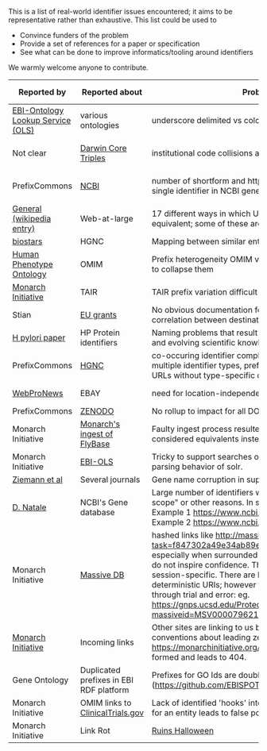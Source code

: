 This is a list of real-world identifier issues encountered; it aims to be representative rather than exhaustive. 
This list could be used to 
* Convince funders of the problem
* Provide a set of references for a paper or specification
* See what can be done to improve informatics/tooling around identifiers
 
We warmly welcome anyone to contribute.

Reported by | Reported about | Problems referenced | Problem category
------|-----|----|----
[EBI-Ontology Lookup Service (OLS)](https://github.com/EBISPOT/OLS/issues/50#issuecomment-188312663)| various ontologies | underscore delimited vs colon-delimited forms, case sensitivity | search, delimiters
Not clear | [Darwin Core Triples](https://docs.google.com/spreadsheets/d/1IoyLuuJvmGhma-cGlmjIQKs65qq-YEXWiZNc1lZen_c/edit#gid=0) | institutional code collisions amongst darwin core triples | collisions, institution identifiers
PrefixCommons | [NCBI](https://docs.google.com/spreadsheets/d/1OCJuB5obyKsOY-_Fc9-QTj2m1KTiGfEien5NxQyGFAQ/edit#gid=19403651) | number of shortform and http URI permutations found in the wild for a single identifier in NCBI gene | data integration, text mining
[General (wikipedia entry)](https://en.wikipedia.org/wiki/URL_normalization) | Web-at-large | 17 different ways in which URLs could be determined to be equivalent; some of these are lossy | data integration
[biostars](https://www.biostars.org/p/164441/)| HGNC | Mapping between similar entities across databases | mapping
[Human Phenotype Ontology](https://github.com/monarch-initiative/hpo-annotation-data/issues/101) |OMIM|Prefix heterogeneity OMIM vs MIM. Have to build special processors to collapse them | prefix variation, data integration
[Monarch Initiative](https://github.com/monarch-initiative/dipper/issues/158) | TAIR| TAIR prefix variation difficult to resolve | type-specificity
Stian |[EU grants](https://twitter.com/soilandreyes/status/715179029947686914) |No obvious documentation for permalinks in EU grants, nor any correlation between destination URL and project ID | documentation
[H pylori paper](http://journals.iucr.org/f/issues/2016/04/00/hv9323/index.html)|HP Protein identifiers | Naming problems that result from embedded meaning in identifiers and evolving scientific knowledge. | Embedded meaning
PrefixCommons | [HGNC](https://github.com/prefixcommons/operations/issues/19) | co-occuring identifier complexities in HGNC (multiple entity types, multiple identifier types, prefixed/unprefixed versions, type-specific URLs without type-specific determinism in local IDs)|type-specificity
[WebProNews](http://www.webpronews.com/ebay-improves-search-product-identifiers-2016-04/)|EBAY|need for location-independent ids|data integration
PrefixCommons|[ZENODO](https://zenodo.org/record/31765#.VyJbvaODGko) | No rollup to impact for all DOI versions | DOI versions
Monarch Initiative | [Monarch's ingest of FlyBase](https://github.com/monarch-initiative/dipper/pull/312) | Faulty ingest process resulted in fly and human genes being considered equivalents instead of orthologs. | Data integration
Monarch Initiative | [EBI-OLS](https://github.com/EBISPOT/OLS/issues/93) | Tricky to support searches of identifiers because of standard query-parsing behavior of solr.| Data applications
[Ziemann et al](http://genomebiology.biomedcentral.com/articles/10.1186/s13059-016-1044-7) | Several journals | Gene name corruption in supplementary data affects 20% of papers | Data quality
[D. Natale](http://orcid.org/0000-0001-5809-9523) | NCBI's Gene database | Large number of identifiers went stale for strains declared "out of scope" or other reasons. In some cases no alternative is offered. Example 1 https://www.ncbi.nlm.nih.gov/gene/?term=5203950. Example 2 https://www.ncbi.nlm.nih.gov/gene/?term=1165308 | data stability
Monarch Initiative | [Massive DB](http://massive.ucsd.edu) | hashed links like http://massive.ucsd.edu/ProteoSAFe/result.jsp?task=f847302a49e34ab89ebf3ecc2250be96&view=advanced_view, especially when surrounded by a lot of implementation-specific cruft, do not inspire confidence. They appear even as though they may be session-specific. There are local IDs that are supported in more deterministic URIs; however these are virtually unfindable except through trial and error: eg. https://gnps.ucsd.edu/ProteoSAFe/dataset_id_redirect.jsp?massiveid=MSV000079621 | persistence, documentation
[Monarch Initiative](http://monarchinitiative.org) | Incoming links | Other sites are linking to us but in ways that have different conventions about leading zeros, eg.  https://monarchinitiative.org/disease/DOID:0050202 isn't correctly formed and leads to 404.  | persistence, integration
Gene Ontology | Duplicated prefixes in EBI RDF platform | Prefixes for GO Ids are double encoded and 404 (https://github.com/EBISPOT/RDF-platform/issues/3) | persistence, integration
Monarch Initiative | OMIM links to [ClinicalTrials.gov](https://clinicaltrials.gov/ct2/results?cond=EHLERS-DANLOS%20SYNDROME,%20CLASSIC%20TYPE) | Lack of identified 'hooks' into clinicaltrials.gov means that searching for an entity leads to false positives | integration
Monarch Initiative | Link Rot | [Ruins Halloween](https://twitter.com/moietymouse/status/925150866465751040) | Persistence
